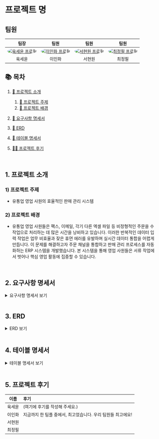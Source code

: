 # 프로젝트 명

## 팀원
<table style="width:100%;">
  <thead>
    <tr align="center">
      <th>팀장</th>
      <th>팀원</th>
      <th>팀원</th>
      <th>팀원</th>
    </tr>
  </thead>
  <tbody>
    <tr align="center">
      <td>
        <a href="https://github.com/KorSwib" target="_blank">
          <img src="https://avatars.githubusercontent.com/KorSwib" width="100px" alt="육세윤 프로필" style="border-radius:50%"/>
        </a>
      </td>
      <td>
        <a href="https://github.com/Inhwa1003" target="_blank">
          <img src="https://avatars.githubusercontent.com/Inhwa1003" width="100px" alt="이인화 프로필" style="border-radius:50%"/>
        </a>
      </td>
      <td>
        <a href="https://github.com/viroovr" target="_blank">
          <img src="https://avatars.githubusercontent.com/viroovr" width="100px" alt="서현원 프로필" style="border-radius:50%"/>
        </a>
      </td>
      <td>
        <a href="https://github.com/wjdvlf5456" target="_blank">
          <img src="https://avatars.githubusercontent.com/wjdvlf5456" width="100px" alt="최정필 프로필" style="border-radius:50%"/>
        </a>
      </td>
    </tr>
    <tr align="center">
      <td>육세윤</td>
      <td>이인화</td>
      <td>서현원</td>
      <td>최정필</td>
    </tr>

  </tbody>
</table>


## 📚 목차
1. [📂 프로젝트 소개](#intro)
   1) [🎯 프로젝트 주제](#topic)
   2) [📱 프로젝트 배경](#background)
    
2. [📝 요구사항 명세서](#requirements)
   
4. [🔗 ERD](#erd-link)
   
6. [📄 테이블 명세서](#table_specifications)
   
8. [👨‍💻 프로젝트 후기](#retrospective)


<br>


## <a id="intro"></a>1. 프로젝트 소개
### <a id="topic"></a> 1) 프로젝트 주제
- 유통업 영업 사원의 효율적인 판매 관리 시스템
### <a id="background"></a> 2) 프로젝트 배경
-  유통업 영업 사원들은 팩스, 이메일, 각기 다른 엑셀 파일 등 비정형적인 주문을 수작업으로 처리하는 데 많은 시간을 낭비하고 있습니다. 이러한 반복적인 데이터 입력 작업은 업무 비효율과 잦은 휴먼 에러를 유발하며 실시간 데이터 통합을 어렵게 만듭니다.
   이 문제를 해결하고자 주문 채널을 통합하고 판매 관리 프로세스를 자동화하는 ERP 시스템을 개발했습니다. 본 시스템을 통해 영업 사원들은 서류 작업에서 벗어나 핵심 영업 활동에 집중할 수 있습니다.


<br>


## <a id="requirements"></a>2. 요구사항 명세서
<details>
<summary> 요구사항 명세서 보기 </summary>
<div markdown="1">

![requirements](src/assets/images)


</div>
</details>
<br>

## <a id="erd-link"></a>3. ERD
<details>
<summary> ERD 보기 </summary>
<div markdown="1">

![erd](src/assets/images/erd.png)
</div>
</details>
<br>

## <a id="table_specifications"></a>4. 테이블 명세서
<details>
<summary> 테이블 명세서 보기 </summary>
<div markdown="1">

![table_specifications](src/assets/image/)
</div>
</details>

<br>


## <a id="retrospective"></a>5. 프로젝트 후기
| 이름 | 후기                 |
|:---:|:-------------------|
| 육세윤 | (여기에 후기를 작성해 주세요.) |
| 이인화 |  지금까지 한 팀플 중에서, 최고었습니다. 우리 팀원들 최고에요!          |
| 서현원 |                    |
| 최정필 |                    |

